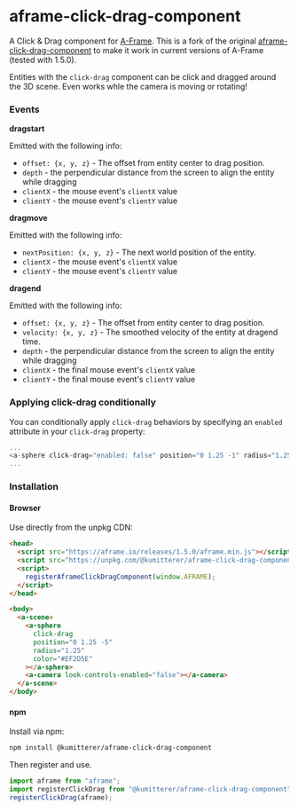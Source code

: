 # aframe-click-drag-component

A Click & Drag component for [A-Frame](https://aframe.io). This is a fork of
the original [aframe-click-drag-component](https://github.com/jesstelford/aframe-click-drag-component)
to make it work in current versions of A-Frame (tested with 1.5.0).

Entities with the `click-drag` component can be click and dragged around the 3D
scene. Even works whle the camera is moving or rotating!

### Events

**dragstart**

Emitted with the following info:

- `offset: {x, y, z}` - The offset from entity center to drag position.
- `depth` - the perpendicular distance from the screen to align the entity while
  dragging
- `clientX` - the mouse event's `clientX` value
- `clientY` - the mouse event's `clientY` value

**dragmove**

Emitted with the following info:

- `nextPosition: {x, y, z}` - The next world position of the entity.
- `clientX` - the mouse event's `clientX` value
- `clientY` - the mouse event's `clientY` value

**dragend**

Emitted with the following info:

- `offset: {x, y, z}` - The offset from entity center to drag position.
- `velocity: {x, y, z}` - The smoothed velocity of the entity at dragend time.
- `depth` - the perpendicular distance from the screen to align the entity while
  dragging
- `clientX` - the final mouse event's `clientX` value
- `clientY` - the final mouse event's `clientY` value

### Applying click-drag conditionally

You can conditionally apply `click-drag` behaviors by specifying an `enabled`
attribute in your `click-drag` property:

```javascript
...
<a-sphere click-drag="enabled: false" position="0 1.25 -1" radius="1.25" color="#EF2D5E"></a-sphere>
...
```

### Installation

#### Browser

Use directly from the unpkg CDN:

```html
<head>
  <script src="https://aframe.io/releases/1.5.0/aframe.min.js"></script>
  <script src="https://unpkg.com/@kumitterer/aframe-click-drag-component"></script>
  <script>
    registerAframeClickDragComponent(window.AFRAME);
  </script>
</head>

<body>
  <a-scene>
    <a-sphere
      click-drag
      position="0 1.25 -5"
      radius="1.25"
      color="#EF2D5E"
    ></a-sphere>
    <a-camera look-controls-enabled="false"></a-camera>
  </a-scene>
</body>
```

#### npm

Install via npm:

```bash
npm install @kumitterer/aframe-click-drag-component
```

Then register and use.

```javascript
import aframe from "aframe";
import registerClickDrag from "@kumitterer/aframe-click-drag-component";
registerClickDrag(aframe);
```
